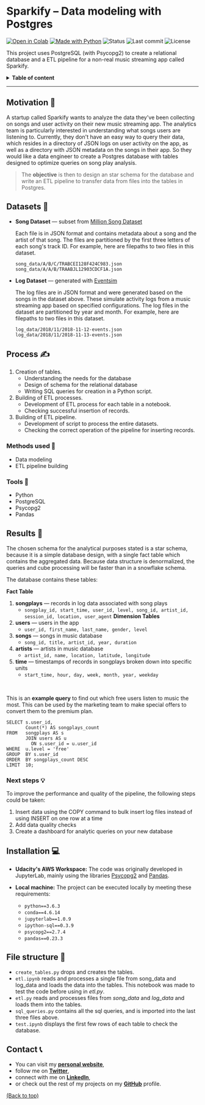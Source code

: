 # Sparkify – Data modeling with Postgres <!-- omit in toc -->

<!-- Add buttons here -->
[![Open in Colab](https://img.shields.io/badge/-Open%20in%20Colab-e8710a?logo=google-colab)](https://colab.research.google.com/github/dewith/sparkify_postgres)
[![Made with Python](https://img.shields.io/badge/Made%20with-Python-black)](https://www.python.org/)
![Status](https://img.shields.io/badge/Project%20status-Completed-black)
![Last commit](https://img.shields.io/github/last-commit/dewith/sparkify_postgres?color=black)
![License](https://img.shields.io/github/license/dewith/sparkify_postgres?color=black)
<!-- End buttons here -->

This project uses PostgreSQL (with Psycopg2) to create a relational database and a ETL pipeline for a non-real music streaming app called Sparkify.

<details>
<summary><b>Table of content</b></summary>

- [Motivation](#motivation-)
- [Datasets](#datasets-)
- [Process](#process-)
  - [Methods used](#methods-used-)
  - [Tools](#tools-)
- [Results](#results-)
  - [Next steps](#next-steps-)
- [Installation](#installation-)
- [File structure](#file-structure-)
- [Contact](#contact-)

</details>

---

## Motivation 🎯

A startup called Sparkify wants to analyze the data they've been collecting on songs and user activity on their new music streaming app. The analytics team is particularly interested in understanding what songs users are listening to. Currently, they don't have an easy way to query their data, which resides in a directory of JSON logs on user activity on the app, as well as a directory with JSON metadata on the songs in their app. So they would like a data engineer to create a Postgres database with tables designed to optimize queries on song play analysis.

> The **objective** is then to design an star schema for the database and write an ETL pipeline to transfer data from files into the tables in Postgres.

## Datasets 💾

- **Song Dataset** — subset from [Million Song Dataset](http://millionsongdataset.com/)

    Each file is in JSON format and contains metadata about a song and the artist of that song. The files are partitioned by the first three letters of each song's track ID. For example, here are filepaths to two files in this dataset. <br>
    ```
    song_data/A/B/C/TRABCEI128F424C983.json
    song_data/A/A/B/TRAABJL12903CDCF1A.json
    ```
- **Log Dataset** — generated with [Eventsim](https://github.com/Interana/eventsim)

  The log files are in JSON format and were generated based on the songs in the dataset above. These simulate activity logs from a music streaming app based on specified configurations.
  The log files in the dataset are partitioned by year and month. For example, here are filepaths to two files in this dataset.
  ```
  log_data/2018/11/2018-11-12-events.json
  log_data/2018/11/2018-11-13-events.json
  ```

## Process ✍

1. Creation of tables.
    - Understanding the needs for the database
    - Design of schema for the relational database
    - Writing SQL queries for creation in a Python script.
2. Building of ETL processes.
    - Development of ETL process for each table in a notebook.
    - Checking successful insertion of records.
3. Building of ETL pipeline.
    - Development of script to process the entire datasets.
    - Checking the correct operation of the pipeline for inserting records.

### Methods used 📜

- Data modeling
- ETL pipeline building

### Tools 🧰

- Python
- PostgreSQL
- Psycopg2
- Pandas

## Results 📣

The chosen schema for the analytical purposes stated is a star schema, because it is a simple database design, with a single fact table which contains the aggregated data. Because data structure is denormalized, the queries and cube processing will be faster than in a snowflake schema.

The database contains these tables:

**Fact Table**
1. **songplays** — records in log data associated with song plays
    - `songplay_id, start_time, user_id, level, song_id, artist_id, session_id, location, user_agent`
**Dimension Tables**
2. **users** — users in the app
    - `user_id, first_name, last_name, gender, level`
3. **songs** — songs in music database
    - `song_id, title, artist_id, year, duration`
4. **artists** — artists in music database
    - `artist_id, name, location, latitude, longitude`
5. **time** — timestamps of records in songplays broken down into specific units
    - `start_time, hour, day, week, month, year, weekday`

<br>

This is an **example query** to find out which free users listen to music the most. This can be used by the marketing team to make special offers to convert them to the premium plan.
```
SELECT s.user_id,
       Count(*) AS songplays_count
FROM   songplays AS s
       JOIN users AS u
         ON s.user_id = u.user_id
WHERE  u.level = 'free'
GROUP  BY s.user_id
ORDER  BY songplays_count DESC
LIMIT  10;
```


### Next steps 💡

To improve the performance and quality of the pipeline, the following steps could be taken:

1. Insert data using the COPY command to bulk insert log files instead of using INSERT on one row at a time
2. Add data quality checks
3. Create a dashboard for analytic queries on your new database

## Installation 💻

- **Udacity's AWS Workspace:** The code was originally developed in JupyterLab, mainly using the libraries [Psycopg2](https://www.psycopg.org/docs/) and [Pandas](https://pandas.pydata.org/).

- **Local machine:** The project can be executed locally by meeting these requirements:
  - `python==3.6.3`
  - `conda==4.6.14`
  - `jupyterlab==1.0.9`
  - `ipython-sql==0.3.9`
  - `psycopg2==2.7.4`
  - `pandas==0.23.3`

## File structure 📓

- `create_tables.py` drops and creates the tables.
- `etl.ipynb` reads and processes a single file from song_data and log_data and loads the data into the tables. This notebook was made to test the code before using in _etl.py_.
- `etl.py` reads and processes files from _song_data_ and _log_data_ and loads them into the tables.
- `sql_queries.py` contains all the sql queries, and is imported into the last three files above.
- `test.ipynb` displays the first few rows of each table to check the database.

## Contact 📞

- You can visit my [**personal website**](https://dewith.co/),
- follow me on [**Twitter**](https://twitter.com/DewithMiramon/),
- connect with me on [**LinkedIn**](https://linkedin.com/in/dewithmiramon/),
- or check out the rest of my projects on my [**GitHub**](https://github.com/dewith/) profile.

[(Back to top)](#motivation-)
